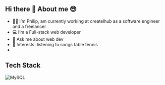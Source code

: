 Hi there 👋
About me 😎
----------------------------------------------------------------------------------------------------------------------------------------------------------------

- 🙋‍♂️ I’m Philip, am currently working at createlhub as a software engineer and a freelancer
- 💻 I’m a Full-stack web developer
- 💬 Ask me about web dev
- 📢 Interests: listening to songs table tennis
- 
Tech Stack
----------------------------------------------------------------------------------------------------------------------------------------------------------------
![MySQL](https://img.shields.io/badge/mysql-%2300f.svg?style=for-the-badge&logo=mysql&logoColor=white)
